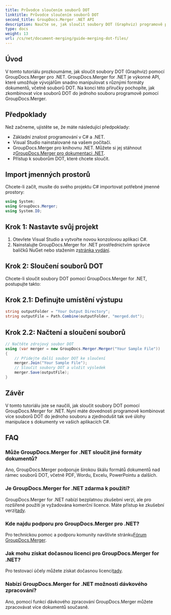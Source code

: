 ```yaml
---
title: Průvodce sloučením souborů DOT
linktitle: Průvodce sloučením souborů DOT
second_title: GroupDocs.Merger .NET API
description: Naučte se, jak sloučit soubory DOT (Graphviz) programově pomocí GroupDocs.Merger pro .NET. Snadno slučujte, kombinujte a manipulujte se soubory DOT.
type: docs
weight: 13
url: /cs/net/document-merging/guide-merging-dot-files/
---
```

## Úvod
V tomto tutoriálu prozkoumáme, jak sloučit soubory DOT (Graphviz) pomocí GroupDocs.Merger pro .NET. GroupDocs.Merger for .NET je výkonné API, které umožňuje vývojářům snadno manipulovat s různými formáty dokumentů, včetně souborů DOT. Na konci této příručky pochopíte, jak zkombinovat více souborů DOT do jednoho souboru programově pomocí GroupDocs.Merger.
## Předpoklady
Než začneme, ujistěte se, že máte následující předpoklady:
- Základní znalost programování v C# a .NET.
- Visual Studio nainstalované na vašem počítači.
-  GroupDocs.Merger pro knihovnu .NET. Můžete si jej stáhnout z[GroupDocs.Merger pro dokumentaci .NET](https://reference.groupdocs.com/merger/net/).
- Přístup k souborům DOT, které chcete sloučit.

## Import jmenných prostorů
Chcete-li začít, musíte do svého projektu C# importovat potřebné jmenné prostory:
```csharp
using System; 
using GroupDocs.Merger;
using System.IO;
```
## Krok 1: Nastavte svůj projekt
1. Otevřete Visual Studio a vytvořte novou konzolovou aplikaci C#.
2.  Nainstalujte GroupDocs.Merger for .NET prostřednictvím správce balíčků NuGet nebo stažením z[stránka vydání](https://releases.groupdocs.com/merger/net/).
## Krok 2: Sloučení souborů DOT
Chcete-li sloučit soubory DOT pomocí GroupDocs.Merger for .NET, postupujte takto:
## Krok 2.1: Definujte umístění výstupu
```csharp
string outputFolder = "Your Output Directory";
string outputFile = Path.Combine(outputFolder, "merged.dot");
```
## Krok 2.2: Načtení a sloučení souborů
```csharp
// Načtěte zdrojový soubor DOT
using (var merger = new GroupDocs.Merger.Merger("Your Sample File"))
{
    // Přidejte další soubor DOT ke sloučení
    merger.Join("Your Sample File");
    // Sloučit soubory DOT a uložit výsledek
    merger.Save(outputFile);
}
```

## Závěr
V tomto tutoriálu jste se naučili, jak sloučit soubory DOT pomocí GroupDocs.Merger for .NET. Nyní máte dovednosti programově kombinovat více souborů DOT do jednoho souboru a zjednodušit tak své úlohy manipulace s dokumenty ve vašich aplikacích C#.

## FAQ
### Může GroupDocs.Merger for .NET sloučit jiné formáty dokumentů?
Ano, GroupDocs.Merger podporuje širokou škálu formátů dokumentů nad rámec souborů DOT, včetně PDF, Wordu, Excelu, PowerPointu a dalších.
### Je GroupDocs.Merger for .NET zdarma k použití?
 GroupDocs.Merger for .NET nabízí bezplatnou zkušební verzi, ale pro rozšířené použití je vyžadována komerční licence. Máte přístup ke zkušební verzi[tady](https://releases.groupdocs.com/).
### Kde najdu podporu pro GroupDocs.Merger pro .NET?
 Pro technickou pomoc a podporu komunity navštivte stránku[Fórum GroupDocs.Merger](https://forum.groupdocs.com/c/merger/32).
### Jak mohu získat dočasnou licenci pro GroupDocs.Merger for .NET?
 Pro testovací účely můžete získat dočasnou licenci[tady](https://purchase.groupdocs.com/temporary-license/).
### Nabízí GroupDocs.Merger for .NET možnosti dávkového zpracování?
Ano, pomocí funkcí dávkového zpracování GroupDocs.Merger můžete zpracovávat více dokumentů současně.
